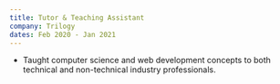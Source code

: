 ```yaml
---
title: Tutor & Teaching Assistant
company: Trilogy
dates: Feb 2020 - Jan 2021
---
```


- Taught computer science and web development concepts to both technical and non-technical industry professionals.

